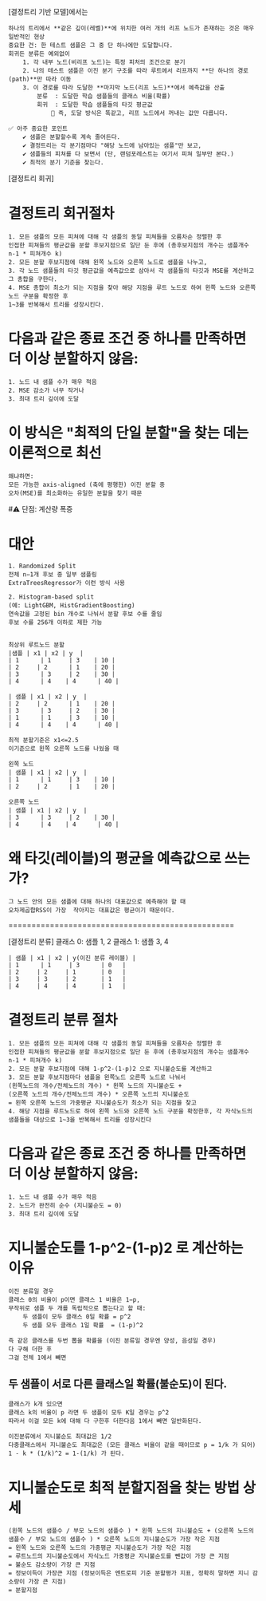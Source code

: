[결정트리 기반 모델]에서는 

	하나의 트리에서 **같은 깊이(레벨)**에 위치한 여러 개의 리프 노드가 존재하는 것은 매우 일반적인 현상
	중요한 건: 한 테스트 샘플은 그 중 단 하나에만 도달합니다.
	회귀든 분류든 예외없이 
		1. 각 내부 노드(비리프 노드)는 특정 피처의 조건으로 분기
		2. 나의 테스트 샘플은 이진 분기 구조를 따라 루트에서 리프까지 **단 하나의 경로(path)**만 따라 이동
		3. 이 경로를 따라 도달한 **마지막 노드(리프 노드)**에서 예측값을 산출
			분류	: 도달한 학습 샘플들의 클래스 비율(확률)
			회귀	: 도달한 학습 샘플들의 타깃 평균값
				📌 즉, 도달 방식은 똑같고, 리프 노드에서 꺼내는 값만 다릅니다.

	✅ 아주 중요한 포인트
		✔️ 샘플은 분할할수록 계속 줄어든다.
		✔️ 결정트리는 각 분기점마다 "해당 노드에 남아있는 샘플"만 보고, 
		✔️ 샘플들의 피쳐를 다 보면서 (단, 랜덤포레스트는 여기서 피쳐 일부만 본다.)
		✔️ 최적의 분기 기준을 찾는다.



[결정트리 회귀] 

# 결정트리 회귀절차
	1. 모든 샘플의 모든 피쳐에 대해 각 샘플의 동일 피쳐들을 오름차순 정렬한 후 
	인접한 피쳐들의 평균값을 분할 후보지점으로 일단 둔 후에 (총후보지점의 개수는 샘플개수 n-1 * 피쳐개수 k)
	2. 모든 분할 후보지점에 대해 왼쪽 노드와 오른쪽 노드로 샘플을 나누고, 
	3. 각 노드 샘플들의 타깃 평균값을 예측값으로 삼아서 각 샘플들의 타깃과 MSE를 계산하고 그 총합을 구한다.
	4. MSE 총합이 최소가 되는 지점을 찾아 해당 지점을 루트 노드로 하여 왼쪽 노드와 오른쪽 노드 구분을 확정한 후 
	1~3를 반복해서 트리를 성장시킨다.
# 다음과 같은 종료 조건 중 하나를 만족하면 더 이상 분할하지 않음:
	1. 노드 내 샘플 수가 매우 적음
	2. MSE 감소가 너무 작거나
	3. 최대 트리 깊이에 도달

# 이 방식은 "최적의 단일 분할"을 찾는 데는 이론적으로 최선
	왜냐하면:
	모든 가능한 axis-aligned (축에 평행한) 이진 분할 중
	오차(MSE)를 최소화하는 유일한 분할을 찾기 때문
#⚠️ 단점: 계산량 폭증
# 대안
	1. Randomized Split
	전체 n−1개 후보 중 일부 샘플링
	ExtraTreesRegressor가 이런 방식 사용

	2. Histogram-based split
	(예: LightGBM, HistGradientBoosting)
	연속값을 고정된 bin 개수로 나눠서 분할 후보 수를 줄임
	후보 수를 256개 이하로 제한 가능 


	최상위 루트노드 분할
	|샘플 | x1 | x2 | y  |
	| 1 	 | 1 	 | 3  	| 10 |
	| 2  	| 2 	 | 1  	| 20 |
	| 3 	 | 3 	 | 2  	| 30 |
	| 4 	 | 4  	| 4 	 | 40 |

	| 샘플 | x1 | x2 | y  |
	| 2  	| 2 	 | 1  	| 20 |
	| 3 	 | 3 	 | 2  	| 30 |
	| 1 	 | 1 	 | 3  	| 10 |
	| 4 	 | 4  	| 4 	 | 40 |

	최적 분할기준은 x1<=2.5
	이기준으로 왼쪽 오른쪽 노드를 나눴을 때

	왼쪽 노드
	| 샘플 | x1 | x2 | y  |
	| 1 	 | 1 	 | 3  	| 10 |
	| 2  	| 2 	 | 1  	| 20 |

	오른쪽 노드
	| 샘플 | x1 | x2 | y  |
	| 3 	 | 3 	 | 2  	| 30 |
	| 4 	 | 4  	| 4 	 | 40 |

# 왜 타깃(레이블)의 평균을 예측값으로 쓰는가?
	그 노드 안의 모든 샘플에 대해 하나의 대표값으로 예측해야 할 때
	오차제곱합RSS이 가장  작아지는 대표값은 평균이기 때문이다.

=================================================

[결정트리 분류]
	클래스 0: 샘플 1, 2
	클래스 1: 샘플 3, 4

	| 샘플 | x1 | x2 | y(이진 분류 레이블) |
	| 1 	 | 1 	 | 3  	  | 0   |
	| 2  	| 2  	| 1  	  | 0   |
	| 3  	| 3  	| 2 	  | 1   |
	| 4  	| 4  	| 4 	  | 1   |

# 결정트리 분류 절차
	1. 모든 샘플의 모든 피쳐에 대해 각 샘플의 동일 피쳐들을 오름차순 정렬한 후
	인접한 피쳐들의 평균값을 분할 후보지점으로 일단 둔 후에 (총후보지점의 개수는 샘플개수 n-1 * 피쳐개수 k)
	2. 모든 분할 후보지점에 대해 1-p^2-(1-p)2 으로 지니불순도를 계산하고
	3. 모든 분할 후보지점마다 샘플을 왼쪽노드 오른쪽 노드로 나눠서 
	(왼쪽노드의 개수/전체노드의 개수) * 왼쪽 노드의 지니불순도 + 
	(오른쪽 노드의 개수/전체노드의 개수) * 오른쪽 노드의 지니불순도 
	= 왼쪽 오른쪽 노드의 가중평균 지니불순도가 최소가 되는 지점을 찾고
	4. 해당 지점을 루트노드로 하여 왼쪽 노드와 오른쪽 노드 구분을 확정한후, 각 자식노드의 샘플들을 대상으로 1~3을 반복해서 트리를 성장시킨다
# 다음과 같은 종료 조건 중 하나를 만족하면 더 이상 분할하지 않음:
	1. 노드 내 샘플 수가 매우 적음
	2. 노드가 완전히 순수 (지니불순도 = 0)
	3. 최대 트리 깊이에 도달

# 지니불순도를 1-p^2-(1-p)2 로 계산하는 이유 
	이진 분류일 경우
	클래스 0의 비율이 p이면 클래스 1 비율은 1−p, 
	무작위로 샘플 두 개를 독립적으로 뽑는다고 할 때:
		두 샘플이 모두 클래스 0일 확률 = p^2
		두 샘플 모두 클래스 1일 확률  = (1-p)^2

	즉 같은 클래스를 두번 뽑을 확률을 (이진 분류일 경우엔 양성, 음성일 경우) 
	다 구해 더한 후 
	그걸 전체 1에서 빼면
##	두 샘플이 서로 다른 클래스일 확률(불순도)이 된다.

	클래스가 k개 있으면
	클래스 k의 비율이 p 라면 두 샘플이 모두 K일 경우는 p^2
	따라서 이걸 모든 k에 대해 다 구한후 더한다음 1에서 빼면 일반화된다.

	이진분류에서 지니불순도 최대값은 1/2
	다중클래스에서 지니불순도 최대값은 (모든 클래스 비율이 같을 때이므로 p = 1/k 가 되어)  1 - k * (1/k)^2 = 1-(1/k) 가 된다. 

# 지니불순도로 최적 분할지점을 찾는 방법 상세
	(왼쪽 노드의 샘플수 / 부모 노드의 샘플수 ) * 왼쪽 노드의 지니불순도 + (오른쪽 노드의 샘플수 / 부모 노드의 샘플수 ) * 오른쪽 노드의 지니불순도가 가장 작은 지점 
	= 왼쪽 노드와 오른쪽 노드의 가중평균 지니불순도가 가장 작은 지점 
	= 루트노드의 지니불순도에서 자식노드 가중평균 지니불순도를 뺀값이 가장 큰 지점 
	= 불순도 감소량이 가장 큰 지점 
	= 정보이득이 가장큰 지점 (정보이득은 엔트로피 기준 분할평가 지표, 정확히 말하면 지니 감소량이 가장 큰 지점)
	= 분할지점 




